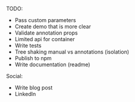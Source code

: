 
TODO: 

- Pass custom parameters
- Create demo that is more clear 
- Validate annotation props 
- Limited api for container 
- Write tests 
- Tree shaking manual vs annotations (isolation)
- Publish to npm 
- Write documentation (readme)


Social: 
- Write blog post 
- LinkedIn 

